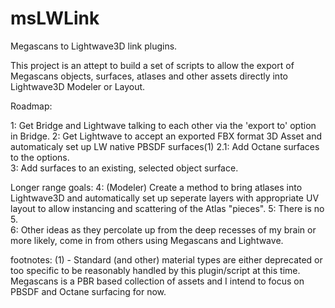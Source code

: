 # msLWLink
Megascans to Lightwave3D link plugins.

This project is an attept to build a set of scripts to allow the export of Megascans objects, surfaces, atlases and other assets directly into Lightwave3D Modeler or Layout.

Roadmap:

1: Get Bridge and Lightwave talking to each other via the 'export to' option in Bridge.
2: Get Lightwave to accept an exported FBX format 3D Asset and automaticaly set up LW native PBSDF surfaces(1)
2.1: Add Octane surfaces to the options.  
3: Add surfaces to an existing, selected object surface.

Longer range goals:
4: (Modeler) Create a method to bring atlases into Lightwave3D and automatically set up seperate layers with appropriate UV layout to allow instancing and scattering of the Atlas "pieces". 
5: There is no 5.   
6: Other ideas as they percolate up from the deep recesses of my brain or more likely, come in from others using Megascans and Lightwave.


footnotes: 
(1) - Standard (and other) material types are either deprecated or too specific to be reasonably handled by this plugin/script at this time.   Megascans is a PBR based collection of assets and I intend to focus on PBSDF and Octane surfacing for now.  
